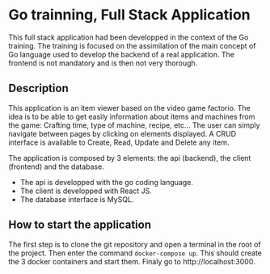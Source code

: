 # Go trainning, Full Stack Application

 This full stack application had been developped in the context of the Go training. The training is focused on the assimilation of the main concept of Go language used to develop the backend of a real application. The frontend is not mandatory and is then not very thorough.

 ## Description 

 This application is an item viewer based on the video game factorio. The idea is to be able to get easily information about items and machines from the game: Crafting time, type of machine, recipe, etc... The user can simply navigate between pages by clicking on elements displayed. A CRUD interface is available to Create, Read, Update and Delete any item.

 The application is composed by 3 elements: the api (backend), the client (frontend) and the database.
 * The api is developped with the go coding language.
 * The client is developped with React JS.
 * The database interface is MySQL.

 ## How to start the application

 The first step is to clone the git repository and open a terminal in the root of the project.
 Then enter the command ``docker-compose up``. This should create the 3 docker containers and start them.
 Finaly go to http://localhost:3000.